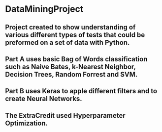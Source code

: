 # DataMiningProject

## Project created to show understanding of various different types of tests that could be preformed on a set of data with Python. 

## Part A uses basic Bag of Words classification such as Naive Bates, k-Nearest Neighbor, Decision Trees, Random Forrest and SVM.

## Part B uses Keras to apple different filters and to create Neural Networks.

## The ExtraCredit used Hyperparameter Optimization.

